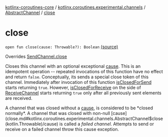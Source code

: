 [kotlinx-coroutines-core](../../index.md) / [kotlinx.coroutines.experimental.channels](../index.md) / [AbstractChannel](index.md) / [close](.)

# close

`open fun close(cause: Throwable?): Boolean` [(source)](http://github.com/kotlin/kotlinx.coroutines/tree/master/kotlinx-coroutines-core/src/main/kotlin/kotlinx/coroutines/experimental/channels/AbstractChannel.kt#L105)

Overrides [SendChannel.close](../-send-channel/close.md)

Closes this channel with an optional exceptional [cause](close.md#kotlinx.coroutines.experimental.channels.AbstractChannel$close(kotlin.Throwable)/cause).
This is an idempotent operation -- repeated invocations of this function have no effect and return `false`.
Conceptually, its sends a special close token of this channel. Immediately after invocation of this function
[isClosedForSend](is-closed-for-send.md) starts returning `true`. However, [isClosedForReceive](../-receive-channel/is-closed-for-receive.md)
on the side of [ReceiveChannel](../-receive-channel/index.md) starts returning `true` only after all previously sent elements
are received.

A channel that was closed without a [cause](close.md#kotlinx.coroutines.experimental.channels.AbstractChannel$close(kotlin.Throwable)/cause), is considered to be *closed normally*.
A channel that was closed with non-null [cause](close.md#kotlinx.coroutines.experimental.channels.AbstractChannel$close(kotlin.Throwable)/cause) is called a *failed channel*. Attempts to send or
receive on a failed channel throw this cause exception.

